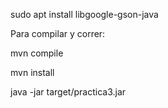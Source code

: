 sudo apt install libgoogle-gson-java


Para compilar y correr:

mvn compile

mvn install

java -jar target/practica3.jar